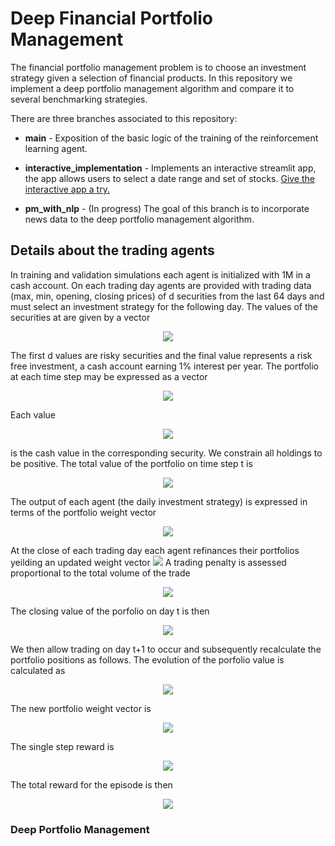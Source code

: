 
# Deep Financial Portfolio Management

The financial portfolio management problem is to choose an investment strategy given a selection of financial products. In this repository we implement a deep portfolio management algorithm and compare it to several benchmarking strategies. 

There are three branches associated to this repository:

* **main** - Exposition of the basic logic of the training of the reinforcement learning agent.

* **interactive_implementation** - Implements an interactive streamlit app, the app allows users to select a date range and set of stocks. [Give the interactive app a try.](https://mavi-portfolio-management.herokuapp.com/)

* **pm_with_nlp** - (In progress) The goal of this branch is to incorporate news data to the deep portfolio management algorithm.

## Details about the trading agents

In training and validation simulations each agent is initialized with 1M in a cash account. On each trading day agents are provided with trading data (max, min, opening, closing prices) of d securities from the last 64 days and must select an investment strategy for the following day. The values of the securities at are given by a vector
<p align="center">
<img src="https://render.githubusercontent.com/render/math?math=Z^{(t)}=\begin{pmatrix}Z^{(t)}_0\\Z^{(t)}_1\\\vdots\\Z^{(t)}_d\end{pmatrix}.">
</p>
The first d values are risky securities and the final value represents a risk free investment, a cash account earning 1% interest per year.
 The portfolio at each time step may be expressed as a vector
<p align="center">
<img src="https://render.githubusercontent.com/render/math?math=X^{(t)}=\begin{pmatrix}X^{(t)}_0\\X^{(t)}_1\\\vdots\\X^{(t)}_d\end{pmatrix}.">
</p>
Each value <p align="center"><img src="https://render.githubusercontent.com/render/math?math=X_i^{(t)}"></p> is the cash value in the corresponding security. We constrain all holdings to be positive. The total value of the portfolio on time step t is
<p align="center">
<img src="https://render.githubusercontent.com/render/math?math=V^{(t)}=\sum_{i=0}^dX^{(t)}_i.">
</p> 
The output of each agent (the daily investment strategy) is expressed in terms of the portfolio weight vector 
<p align="center">
<img src="https://render.githubusercontent.com/render/math?math=w^{(t)}=\frac{1}{V^{(t)}}\begin{pmatrix}X^{(t)}_0\\X^{(t)}_1\\\vdots\\X^{(t)}_d\end{pmatrix}.">
</p> 
At the close of each trading day each agent refinances their portfolios yeilding an updated weight vector <img src="https://render.githubusercontent.com/render/math?math=\hat{w^{(t)}}."> A trading penalty is assessed proportional to the total volume of the trade
<p align="center">
<img src="https://render.githubusercontent.com/render/math?math=penalty=(10^{-4})V^{(t)}\|w^{(t)}-\hat{w}^{(t)}\|_1.">
</p> 
The closing value of the porfolio on day t is then 
<p align="center"><img src="https://render.githubusercontent.com/render/math?math=\hat{V}^{(t)}=V^{(t)}-penalty."> </p>

We then allow trading on day t+1 to occur and subsequently recalculate the portfolio positions as follows. The evolution of the porfolio value is calculated as
<p align="center">
<img src="https://render.githubusercontent.com/render/math?math=\frac{V(t+1)}{\hat{V}(t)}=(Z^{(t+1)}{\oslash}Z^{(t)}){\cdot}\hat{w}^{(t)}.">
</p> 
The new portfolio weight vector is 
<p align="center">
<img src="https://render.githubusercontent.com/render/math?math=w^{(t+1)}=\frac{\hat{V}(t)}{V(t+1)}(Z^{(t+1)}{\oslash}Z^{(t)}){\odot}\hat{w}^{(t)}.">
</p> 
The single step reward is
<p align="center">
<img src="https://render.githubusercontent.com/render/math?math=r^{(t\+1)}=\ln(V(t+1)/V(t)).">
</p> 
The total reward for the episode is then
<p align="center">
<img src="https://render.githubusercontent.com/render/math?math=r=\sum_tr^{(t)}.">
</p> 

### Deep Portfolio Management

